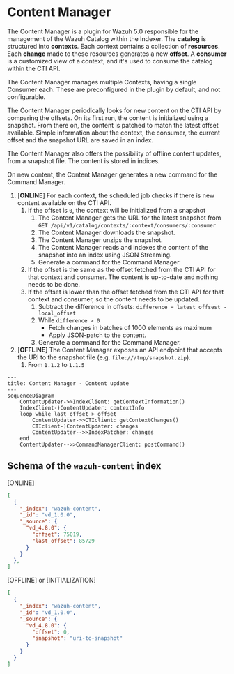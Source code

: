 # Content Manager

The Content Manager is a plugin for Wazuh 5.0 responsible for the management of the Wazuh Catalog within the Indexer. The **catalog** is structured into **contexts**. Each context contains a collection of **resources**. Each **change** made to these resources generates a new **offset**. A **consumer** is a customized view of a context, and it's used to consume the catalog within the CTI API.

The Content Manager manages multiple Contexts, having a single Consumer each. These are preconfigured in the plugin by default, and not configurable.

The Content Manager periodically looks for new content on the CTI API by comparing the offsets. On its first run, the content is initialized using a snapshot. From there on, the content is patched to match the latest offset available. Simple information about the context, the consumer, the current offset and the snapshot URL are saved in an index.

The Content Manager also offers the possibility of offline content updates, from a snapshot file. The content is stored in indices.

On new content, the Content Manager generates a new command for the Command Manager.

1. [**ONLINE**] For each context, the scheduled job checks if there is new content available on the CTI API.
    1. If the offset is `0`, the context will be initialized from a snapshot
        1. The Content Manager gets the URL for the latest snapshot from `GET /api/v1/catalog/contexts/:context/consumers/:consumer`
        2. The Content Manager downloads the snapshot.
        3. The Content Manager unzips the snapshot.
        4. The Content Manager reads and indexes the content of the snapshot into an index using JSON Streaming.
        5. Generate a command for the Command Manager.
    2. If the offset is the same as the offset fetched from the CTI API for that context and consumer. The content is up-to-date and nothing needs to be done.
    3. If the offset is lower than the offset fetched from the CTI API for that context and consumer, so the content needs to be updated.
        1. Subtract the difference in offsets: `difference = latest_offsest - local_offset`
        2. While `difference > 0`
            - Fetch changes in batches of 1000 elements as maximum
            - Apply JSON-patch to the content.
        3. Generate a command for the Command Manager.
2. [**OFFLINE**] The Content Manager exposes an API endpoint that accepts the URI to the snapshot file (e.g. `file:///tmp/snapshot.zip`).
   1. From `1.1.2` to `1.1.5`

```mermaid
---
title: Content Manager - Content update
---
sequenceDiagram
    ContentUpdater->>IndexClient: getContextInformation()
    IndexClient-)ContentUpdater: contextInfo
    loop while last_offset > offset
        ContentUpdater->>CTIclient: getContextChanges()
        CTIclient-)ContentUpdater: changes
        ContentUpdater-->>IndexPatcher: changes
    end
    ContentUpdater-->>CommandManagerClient: postCommand()
```

## Schema of the `wazuh-content` index

[ONLINE]
```json
[
  {
    "_index": "wazuh-content",
    "_id": "vd_1.0.0",
    "_source": {
      "vd_4.8.0": {
        "offset": 75019,
        "last_offset": 85729
      }
    }
  },
]
```
[OFFLINE] or [INITIALIZATION]
```json
[
  {
    "_index": "wazuh-content",
    "_id": "vd_1.0.0",
    "_source": {
      "vd_4.8.0": {
        "offset": 0,
        "snapshot": "uri-to-snapshot"
      }
    }
  }
]
```
